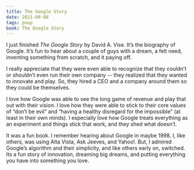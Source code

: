 ```yaml
---
title: The Google Story
date: 2021-09-08
tags: poop
book: The Google Story
---
```


I just finished _The Google Story_ by David A. Vise. It’s the biography of Google. It’s fun to hear about a couple of guys with a dream, a felt need, inventing something from scratch, and it paying off.

I really appreciate that they were even able to recognize that they couldn’t or shouldn’t even run their own company -- they realized that they wanted to innovate and play. So, they hired a CEO and a company around them so they could be themselves.

I love how Google was able to see the long game of revenue and play that out with their vision. I love how they were able to stick to their core values of “don’t be evil” and “having a healthy disregard for the impossible” (at least in their own minds). I especially love how Google treats everything as an experiment and things stick that work, and they shed what doesn’t.

It was a fun book. I remember hearing about Google in maybe 1998. I, like others, was using Alta Vista, Ask Jeeves, and Yahoo!. But, I admired Google’s algorithm and their simplicity, and like others early on, switched. Its a fun story of innovation, dreaming big dreams, and putting everything you have into something you love.
